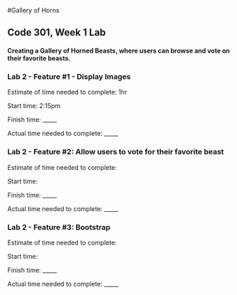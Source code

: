 #Gallery of Horns

## Code 301, Week 1 Lab
#### Creating a Gallery of Horned Beasts, where users can browse and vote on their favorite beasts.

### Lab 2 - Feature #1 - Display Images

Estimate of time needed to complete: 1hr

Start time: 2:15pm

Finish time: _____

Actual time needed to complete: _____

### Lab 2 - Feature #2: Allow users to vote for their favorite beast

Estimate of time needed to complete: 

Start time: 

Finish time: _____

Actual time needed to complete: _____

### Lab 2 - Feature #3: Bootstrap

Estimate of time needed to complete: 

Start time: 

Finish time: _____

Actual time needed to complete: _____